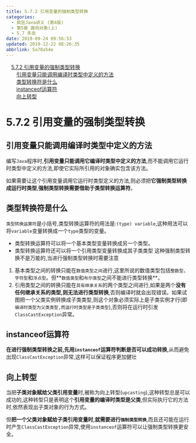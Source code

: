 ```yaml
---
title: 5.7.2 引用变量的强制类型转换
categories: 
  - 疯狂Java讲义 (第4版)
  - 第5章 面向对象(上)
  - 5.7 多态
date: 2019-09-24 09:56:53
updated: 2019-12-22 08:26:35
abbrlink: 5a78a54e
---
```

<div id='my_toc'><a href="/JavaReadingNotes/5a78a54e/#5-7-2-引用变量的强制类型转换" class="header_1">5.7.2 引用变量的强制类型转换</a><br><a href="/JavaReadingNotes/5a78a54e/#引用变量只能调用编译时类型中定义的方法" class="header_2">引用变量只能调用编译时类型中定义的方法</a><br><a href="/JavaReadingNotes/5a78a54e/#类型转换符是什么" class="header_2">类型转换符是什么</a><br><a href="/JavaReadingNotes/5a78a54e/#instanceof运算符" class="header_2">instanceof运算符</a><br><a href="/JavaReadingNotes/5a78a54e/#向上转型" class="header_2">向上转型</a><br></div>
<style>.header_1{margin-left: 1em;}.header_2{margin-left: 2em;}.header_3{margin-left: 3em;}.header_4{margin-left: 4em;}.header_5{margin-left: 5em;}.header_6{margin-left: 6em;}</style>
<!--more-->
<script>if (navigator.platform.search('arm')==-1){document.getElementById('my_toc').style.display = 'none';}var e,p = document.getElementsByTagName('p');while (p.length>0) {e = p[0];e.parentElement.removeChild(e);}</script>

<!--end-->
<!--SSTStart-->
# 5.7.2 引用变量的强制类型转换 #
## 引用变量只能调用编译时类型中定义的方法 ##
编写`Java`程序时,**引用变量只能调用它编译时类型中定义的方法**,而不能调用它运行时类型中定义的方法,即使它实际所引用的对象确实包含该方法。

如果需要让这个引用变量调用它运行时类型定义的方法,则必须把**它强制类型转换成运行时类型**,**强制类型转换需要借助于类型转换运算符**。
## 类型转换符是什么 ##
`类型转换运算符`是小括号,类型转换运算符的用法是:`(type) variable`,这种用法可以将`variable`变量转换成一个`type`类型的变量。
- 类型转换运算符可以将一个基本类型变量转换成另一个类型。
- 类型转换运算符还可以将一个引用类型变量转换成其子类类型
这种强制类型转换不是万能的,当进行强制类型转换时需要注意
1. 基本类型之间的转换只能在`数值类型之间`进行,这里所说的数值类型包括`整数型`、`字符型`和`浮点型`。但**`数值类型`和`布尔类型`之间不能进行类型转换**。
2. 引用类型之间的转换只能在`具有继承关系`的两个类型之间进行,如果是两个**没有任何继承关系的类型,则无法进行类型转换**,否则编译时就会出现错误。如果试图把一个父类实例转换成子类类型,则这个对象必须实际上是子类实例才行(即`编译时类型为父类类型,而运行时类型是子类类型`),否则将在运行时引发`ClassCastException`异常。

## instanceof运算符 ##
**在进行强制类型转换之前,先用`instanceof`运算符判断是否可以成功转换**,从而避免出现`ClassCastException`异常,这样可以保证程序更加健壮
## 向上转型 ##
当把**子类对象赋给父类引用变量**时,被称为向上转型(`upcasting`),这种转型总是可以成功的,这种转型只是表明这个**引用变量的编译时类型是父类**,但实际执行它的方法时,依然表现出子类对象的行为方式。

但**把一个父类对象赋给子类引用变量时,就需要进行`强制类型转换`**,而且还可能在运行时产生`ClassCastException`异常,使用`instanceof`运算符可以让强制类型转换更安全。
<!--SSTStop-->


